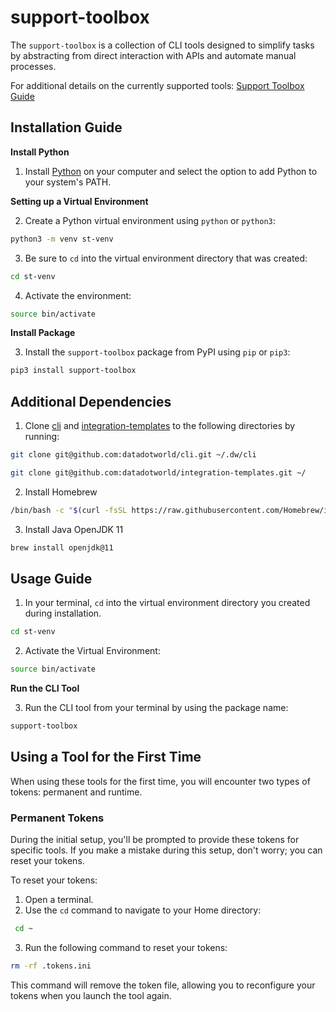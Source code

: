 # support-toolbox
The `support-toolbox` is a collection of CLI tools designed to simplify tasks by abstracting from direct interaction with APIs and automate manual processes.

For additional details on the currently supported tools:
[Support Toolbox Guide](https://dataworld.atlassian.net/wiki/spaces/CX/pages/1601765417/Support+Toolbox+Guide)

## Installation Guide
**Install Python**

1. Install [Python](https://www.python.org/downloads/) on your computer and select the option to add Python to your system's PATH.

**Setting up a Virtual Environment**

2. Create a Python virtual environment using `python` or `python3`:
```bash
python3 -m venv st-venv
```
3. Be sure to `cd` into the virtual environment directory that was created:
```bash
cd st-venv
```
4. Activate the environment:  

```bash
source bin/activate
```

**Install Package**

3. Install the `support-toolbox` package from PyPI using `pip` or `pip3`:
```bash
pip3 install support-toolbox
```

## Additional Dependencies
1. Clone [cli](https://github.com/datadotworld/cli) and [integration-templates](https://github.com/datadotworld/integration-templates) to the following directories by running:
```bash
git clone git@github.com:datadotworld/cli.git ~/.dw/cli
```
```bash
git clone git@github.com:datadotworld/integration-templates.git ~/
```
2. Install Homebrew
```bash
/bin/bash -c "$(curl -fsSL https://raw.githubusercontent.com/Homebrew/install/HEAD/install.sh)"
```
3. Install Java OpenJDK 11
```bash
brew install openjdk@11
```

## Usage Guide
1. In your terminal, `cd` into the virtual environment directory you created during installation.
```bash
cd st-venv
```
2. Activate the Virtual Environment:
```bash
source bin/activate
```

**Run the CLI Tool**

3. Run the CLI tool from your terminal by using the package name:
```bash
support-toolbox
```

## Using a Tool for the First Time
When using these tools for the first time, you will encounter two types of tokens: permanent and runtime.

### Permanent Tokens
During the initial setup, you'll be prompted to provide these tokens for specific tools. If you make a mistake during this setup, don't worry; you can reset your tokens.

To reset your tokens:

1. Open a terminal.
2. Use the `cd` command to navigate to your Home directory:

  ```bash
   cd ~
   ```
3. Run the following command to reset your tokens:


  ```bash
  rm -rf .tokens.ini
  ```
This command will remove the token file, allowing you to reconfigure your tokens when you launch the tool again.

